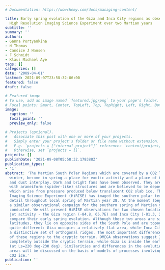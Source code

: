 ```yaml
---
# Documentation: https://wowchemy.com/docs/managing-content/

title: Early spring evolution of the Giza and Inca City regions as observed by the
  High Resolution Imaging Science Experiment over two Martian years
subtitle: ''
summary: ''
authors:
- Ganna Portyankina
- N Thomas
- Candice J Hansen
- F Schmidt
- Klaus Michael Aye
tags: []
categories: []
date: '2009-04-01'
lastmod: 2021-09-07T23:58:32-06:00
featured: false
draft: false

# Featured image
# To use, add an image named `featured.jpg/png` to your page's folder.
# Focal points: Smart, Center, TopLeft, Top, TopRight, Left, Right, BottomLeft, Bottom, BottomRight.
image:
  caption: ''
  focal_point: ''
  preview_only: false

# Projects (optional).
#   Associate this post with one or more of your projects.
#   Simply enter your project's folder or file name without extension.
#   E.g. `projects = ["internal-project"]` references `content/project/deep-learning/index.md`.
#   Otherwise, set `projects = []`.
projects: []
publishDate: '2021-09-08T05:58:32.178388Z'
publication_types:
- '1'
abstract: 'The Martian South Polar Regions which are covered by a CO2 layer during
  winter, become in spring a place for exotic activity and a place of CO2, water ice
  and dust interplay. Dark and bright fans have been observed. They are associated
  with araneiform (spider-like) structures and are believed to be deposits from jets
  which arise from pressure produced below translucent CO2 slab ice. The High Resolution
  Imaging Science Experiment (HiRISE) has imaged the southern polar terrain in unprecedented
  detail throughout local spring of Martian year 28. At the moment (beginning of 2009)
  a similar observational campaign for the southern spring of Martian year 29 is being
  conducted. We will present HiRISE observations for two chosen locations that exhibit
  jet activity - the Giza region (-84.8, 65.7E) and Inca City (-81.3, 295.8E) - and
  compare their early spring evolution. Although these two areas are situated at similar
  latitudes, they lie on opposite sides of the South Pole and are topographically
  quite different: Giza occupies a relatively flat area, while Inca City possesses
  a distinctive set of orthogonal ridges. The most important difference is the relation
  of these regions to the cryptic terrain. OMEGA observations suggest Inca City lies
  completely outside the cryptic terrain, while Giza is inside the early cryptic region
  (at Ls=220 deg-230 deg). Similarities and differences in the evolution of these
  areas will be discussed on the basis of models of processes involving translucent
  CO2 ice.'
publication: ''
---
```

